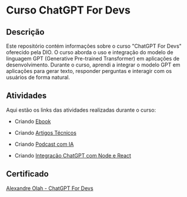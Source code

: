 # Curso ChatGPT For Devs

## Descrição
Este repositório contém informações sobre o curso "ChatGPT For Devs" oferecido pela DIO. O curso aborda o uso e integração do modelo de linguagem GPT (Generative Pre-trained Transformer) em aplicações de desenvolvimento. Durante o curso, aprendi a integrar o modelo GPT em aplicações para gerar texto, responder perguntas e interagir com os usuários de forma natural.

## Atividades
Aqui estão os links das atividades realizadas durante o curso:
- Criando [Ebook](https://github.com/AlexandreOlah/ChatGPT-For-Devs/blob/main/CriandoEbook/EbookDelphi_AlexandreOlah.pdf)

- Criando [Artigos Técnicos](https://dio.me/articles/o-futuro-do-desenvolvimento-com-delphi-evolucao-ou-estagnacao)

- Criando [Podcast com IA](https://www.notion.so/PAS-Podcast-AI-Studio-cbc32a52ad7f4257b033598566ef3408?pvs=4)

- Criando [Integração ChatGPT com Node e React](https://github.com/AlexandreOlah/ChatGPT-For-Devs/tree/main/CriandoIntegracaoChatGptComNodeEReact/chatgpt-clone)

## Certificado
[Alexandre Olah - ChatGPT For Devs](https://drive.google.com/file/d/1sf-qFxCdBkQ7IUhECBMK02QbvESJRDpj/view?usp=drive_link)
